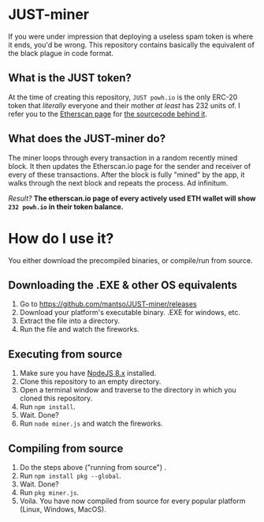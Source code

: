 # JUST-miner 
If you were under impression that deploying a useless spam token is where it ends, you'd be wrong. This repository contains basically the equivalent of the black plague in code format.
## What is the JUST token?
At the time of creating this repository, `JUST powh.io` is the only ERC-20 token that _literally_ everyone and their mother _at least_ has 232 units of. I refer you to the [Etherscan page](https://etherscan.io/address/0x4FEE2D21aaCA705B70f86db48FE4b166482f7700) for [the sourcecode behind it](https://etherscan.io/address/0x4FEE2D21aaCA705B70f86db48FE4b166482f7700#code).


## What does the JUST-miner do?
The miner loops through every transaction in a random recently mined block. It then updates the Etherscan.io page for the sender and receiver of every of these transactions. After the block is fully "mined" by the app, it walks through the next block and repeats the process. Ad infinitum.

*Result?* **The etherscan.io page of every actively used ETH wallet will show `232 powh.io` in their token balance.** 


# How do I use it?
You either download the precompiled binaries, or compile/run from source.

## Downloading the .EXE & other OS equivalents
1. Go to https://github.com/mantso/JUST-miner/releases
2. Download your platform's executable binary. .EXE for windows, etc.
3. Extract the file into a directory.
4. Run the file and watch the fireworks.

## Executing from source
1. Make sure you have [NodeJS 8.x](https://nodejs.org/en/) installed.
2. Clone this repository to an empty directory.
3. Open a terminal window and traverse to the directory in which you cloned this repository.
4. Run `npm install`.
5. Wait. Done?
6. Run `node miner.js` and watch the fireworks.

## Compiling from source
1. Do the steps above ("running from source") .
2. Run `npm install pkg --global`.
3. Wait. Done?
4. Run `pkg miner.js`.
5. Voila. You have now compiled from source for every popular platform (Linux, Windows, MacOS).